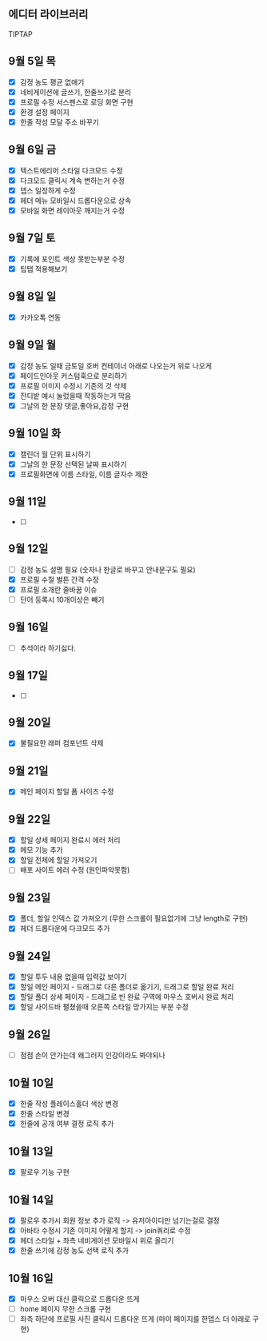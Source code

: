 ## 에디터 라이브러리

TIPTAP

## 9월 5일 목

- [x] 감정 농도 평균 없애기
- [x] 네비게이션에 글쓰기, 한줄쓰기로 분리
- [x] 프로필 수정 서스펜스로 로딩 화면 구현
- [x] 환경 설정 페이지
- [x] 한줄 작성 모달 주소 바꾸기

## 9월 6일 금

- [x] 텍스트에리어 스타일 다크모드 수정
- [x] 다크모드 클릭시 계속 변하는거 수정
- [x] 뎁스 일정하게 수정
- [x] 헤더 메뉴 모바일시 드롭다운으로 상속
- [x] 모바일 화면 레이아웃 깨지는거 수정

## 9월 7일 토

- [x] 기록에 포인트 색상 못받는부분 수정
- [x] 팁탭 적용해보기

## 9월 8일 일

- [x] 카카오톡 연동

## 9월 9일 월

<!-- - [] 헤더에 드롭다운 메뉴 백드롭블러 구현  -->

- [x] 감정 농도 일때 금토일 호버 컨테이너 아래로 나오는거 위로 나오게
- [x] 페이드인아웃 커스텀훅으로 분리하기
- [x] 프로필 이미지 수정시 기존의 것 삭제
- [x] 잔디밭 예시 눌렀을때 작동하는거 막음
- [x] 그날의 한 문장 댓글,좋아요,감정 구현

## 9월 10일 화

- [x] 캘린더 월 단위 표시하기
- [x] 그날의 한 문장 선택된 날짜 표시하기
- [x] 프로필화면에 이름 스타일, 이름 글자수 제한

## 9월 11일

- [ ]

## 9월 12일

- [ ] 감정 농도 설명 필요 (숫자나 한글로 바꾸고 안내문구도 필요)
- [x] 프로필 수절 벌튼 간격 수정
- [x] 프로필 소개란 줄바꿈 이슈
- [ ] 단어 등록시 10개이상은 빼기

## 9월 16일

- [ ] 추석이라 하기싫다.

## 9월 17일

- [ ]

## 9월 20일

- [x] 불필요한 래퍼 컴포넌트 삭제

## 9월 21일

- [x] 메인 페이지 할일 폼 사이즈 수정

## 9월 22일

- [x] 할일 상세 페이지 완료시 에러 처리
- [x] 메모 기능 추가
- [x] 할일 전체에 할일 가져오기
- [ ] 배포 사이트 에러 수정 (원인파악못함)

## 9월 23일

- [x] 폴더, 할일 인덱스 값 가져오기 (무한 스크롤이 필요없기에 그냥 length로 구현)
- [x] 헤더 드롭다운에 다크모드 추가

## 9월 24일

- [x] 할일 투두 내용 없을때 입력값 보이기
- [x] 할일 메인 페이지 - 드래그로 다른 폴더로 옮기기, 드래그로 할일 완료 처리
- [x] 할일 폴더 상세 페이지 - 드래그로 빈 완료 구역에 마우스 호버시 완료 처리
- [x] 할일 사이드바 펼쳤을때 오른쪽 스타일 망가지는 부분 수정

## 9월 26일

- [ ] 점점 손이 안가는데 왜그러지 인강이라도 봐야되나

## 10월 10일

- [x] 한줄 작성 플레이스홀더 색상 변경
- [x] 한줄 스타일 변경
- [x] 한줄에 공개 여부 결정 로직 추가

## 10월 13일

- [x] 팔로우 기능 구현

## 10월 14일

- [x] 팔로우 추가시 회원 정보 추가 로직 -> 유저아이디만 넘기는걸로 결정
- [x] 아바타 수정시 기존 이미지 어떻게 할지 -> join쿼리로 수정
- [x] 헤더 스타일 + 좌측 네비게이션 모바일시 위로 올리기
- [x] 한줄 쓰기에 감정 농도 선택 로직 추가

## 10월 16일

- [x] 마우스 오버 대신 클릭으로 드롭다운 뜨게
- [ ] home 페이지 무한 스크롤 구현
- [ ] 좌측 하단에 프로필 사진 클릭시 드롭다운 뜨게 (마이 페이지를 한뎁스 더 아래로 구현)

